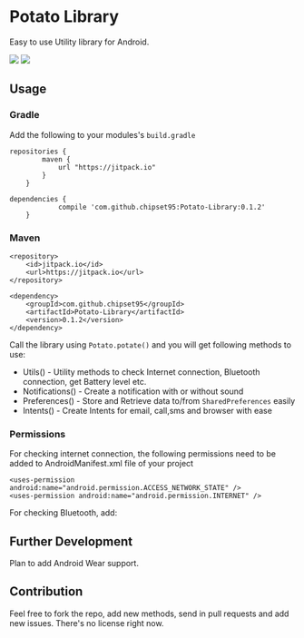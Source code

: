 # Potato Library

Easy to use Utility library for Android.

![](https://img.shields.io/github/release/chipset95/Potato-Library.svg?label=JitPack)
![](https://travis-ci.org/chipset95/Potato-Library.svg)

## Usage

### Gradle
Add the following to your modules's `build.gradle`

```
repositories {
	    maven {
	        url "https://jitpack.io"
	    }
	}

dependencies {
	        compile 'com.github.chipset95:Potato-Library:0.1.2'
	}
```

### Maven

```
<repository>
    <id>jitpack.io</id>
    <url>https://jitpack.io</url>
</repository>

<dependency>
    <groupId>com.github.chipset95</groupId>
    <artifactId>Potato-Library</artifactId>
    <version>0.1.2</version>
</dependency>
```

Call the library using `Potato.potate()` and you will get following methods to use:

* Utils() - Utility methods to check Internet connection, Bluetooth connection, get Battery level etc.
* Notifications() - Create a notification with or without sound
* Preferences() - Store and Retrieve data to/from `SharedPreferences` easily
* Intents() - Create Intents for email, call,sms and browser with ease


### Permissions

For checking internet connection, the following permissions need to be added to AndroidManifest.xml file of your project

```
<uses-permission android:name="android.permission.ACCESS_NETWORK_STATE" />
<uses-permission android:name="android.permission.INTERNET" />
```
For checking Bluetooth, add:
<uses-permission android:name="android.permission.BLUETOOTH" />
## Further Development

Plan to add Android Wear support.

## Contribution

Feel free to fork the repo, add new methods, send in pull requests and add new issues. There's no license right now.